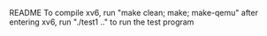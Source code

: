 README
To compile xv6, run "make clean; make; make-qemu"
after entering xv6, run "./test1 .." to run the test program
